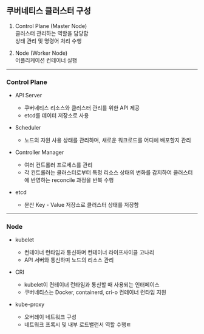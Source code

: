 ## 쿠버네티스 클러스터 구성

1. Control Plane (Master Node)  
클러스터 관리하는 역할을 담당함  
상태 관리 및 명령어 처리 수행

2. Node (Worker Node)  
어플리케이션 컨테이너 실행

---

### Control Plane
* API Server
    * 쿠버네티스 리소스와 클러스터 관리를 위한 API 제공
    * etcd를 데이터 저장소로 사용

* Scheduler
    * 노드의 자원 사용 상태를 관리하며, 새로운 워크로드를 어디에 배포할지 관리

* Controller Manager
    * 여러 컨트롤러 프로세스를 관리
    * 각 컨트롤러는 클러스터로부터 특정 리소스 상태의 변화를 감지하여 클러스터에 반영하는 reconcile 과정을 반복 수행

* etcd
    * 분산 Key - Value 저장소로 클러스터 상태를 저장함

---

### Node
* kubelet
    * 컨테이너 런타임과 통신하며 컨테이너 라이프사이클 고나리
    * API 서버와 통신하며 노드의 리소스 관리

* CRI
    * kubelet이 컨테이너 런타임과 통신할 때 사용되는 인터페이스
    * 쿠버네티스는 Docker, containerd, cri-o 컨테이너 런타임 지원

* kube-proxy
    * 오버레이 네트워크 구성
    * 네트워크 프록시 및 내부 로드밸런서 역할 수행ㅌ